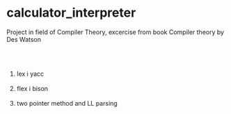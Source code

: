 # calculator_interpreter
Project in field of Compiler Theory, excercise from book Compiler theory by Des Watson

<br><br>
1. lex i yacc
<br><br>
2. flex i bison
<br><br>
3. two pointer method and LL parsing
<br><br>
